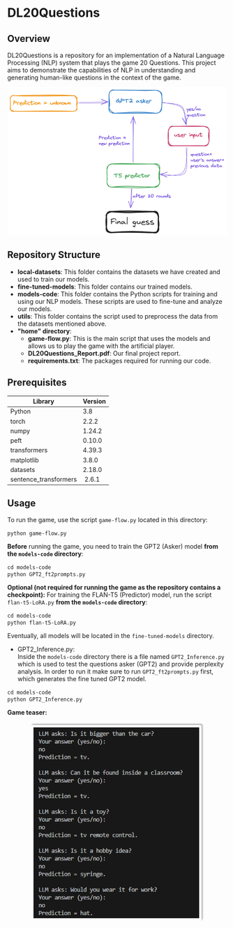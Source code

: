 # DL20Questions

## Overview
DL20Questions is a repository for an implementation of a Natural Language Processing (NLP) system that plays the game 20 Questions. This project aims to demonstrate the capabilities of NLP in understanding and generating human-like questions in the context of the game.

<div id="flow" align="center">
  <img src="https://github.com/shirotman/DL20Questions/blob/main/assets/20Q-gameflow.PNG" width="700"/>
</div>

## Repository Structure
- **local-datasets**: This folder contains the datasets we have created and used to train our models.
- **fine-tuned-models**: This folder contains our trained models.
- **models-code**: This folder contains the Python scripts for training and using our NLP models. These scripts are used to fine-tune and analyze our models.
- **utils**: This folder contains the script used to preprocess the data from the datasets mentioned above.
- **"home" directory**:
  - **game-flow.py**: This is the main script that uses the models and allows us to play the game with the artificial player.
  - **DL20Questions_Report.pdf**: Our final project report.
  - **requirements.txt**: The packages required for running our code.

## Prerequisites
|Library         | Version |
|----------------------|----|
|Python|  3.8  |
|torch|  2.2.2 |
|numpy|  1.24.2 |
|peft|  0.10.0 |
|transformers|  4.39.3 |
|matplotlib|  3.8.0 |
|datasets|  2.18.0 |
|sentence_transformers| 2.6.1 |

## Usage
To run the game, use the script ```game-flow.py``` located in this directory:
```Shell
python game-flow.py
```

**Before** running the game, you need to train the GPT2 (Asker) model **from the ```models-code``` directory**:  
```Shell
cd models-code
python GPT2_ft2prompts.py
```

**Optional (not required for running the game as the repository contains a checkpoint):** For training the FLAN-T5 (Predictor) model, run the script ```flan-t5-LoRA.py``` **from the ```models-code``` directory**:
```Shell
cd models-code
python flan-t5-LoRA.py
```

Eventually, all models will be located in the ```fine-tuned-models``` directory.  

* GPT2_Inference.py:  
Inside the ```models-code``` directory there is a file named ```GPT2_Inference.py``` which is used to test the questions asker (GPT2) and provide perplexity analysis.  In order to run it make sure to run ```GPT2_ft2prompts.py``` first, which generates the fine tuned GPT2 model.
```Shell
cd models-code
python GPT2_Inference.py
```
       
**Game teaser:**
<div id="flow" align="center">
  <img src="https://github.com/shirotman/DL20Questions/blob/main/assets/20Q_game_example.png" width="400"/>
</div>
